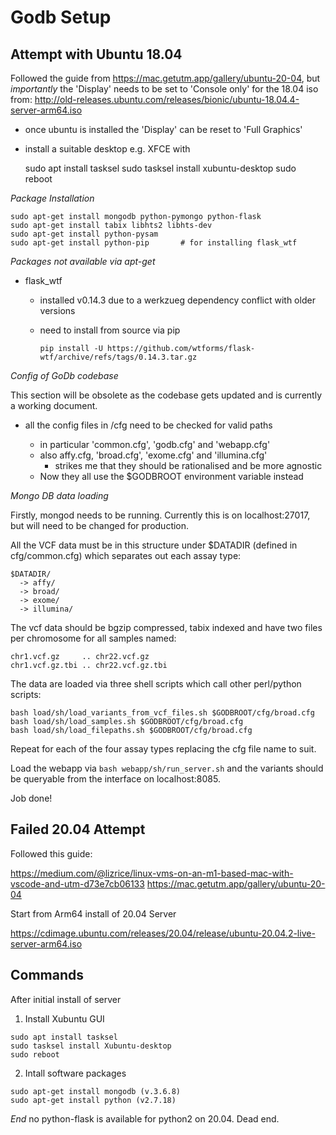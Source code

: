 # Godb Setup

## Attempt with Ubuntu 18.04

Followed the guide from https://mac.getutm.app/gallery/ubuntu-20-04,
but *importantly* the 'Display' needs to be set to 'Console only' for
the 18.04 iso from:
http://old-releases.ubuntu.com/releases/bionic/ubuntu-18.04.4-server-arm64.iso

  * once ubuntu is installed the 'Display' can be reset to 'Full Graphics'
  * install a suitable desktop e.g. XFCE with

    sudo apt install tasksel
    sudo tasksel install xubuntu-desktop
    sudo reboot

*Package Installation*

    sudo apt-get install mongodb python-pymongo python-flask 
    sudo apt-get install tabix libhts2 libhts-dev
    sudo apt-get install python-pysam
    sudo apt-get install python-pip       # for installing flask_wtf
    

*Packages not available via apt-get*

  * flask_wtf
    * installed v0.14.3 due to a werkzueg dependency conflict with older versions
    * need to install from source via pip

          pip install -U https://github.com/wtforms/flask-wtf/archive/refs/tags/0.14.3.tar.gz

*Config of GoDb codebase*

This section will be obsolete as the codebase gets updated and is currently a 
working document.

  * all the config files in <root>/cfg need to be checked for valid paths
    * in particular 'common.cfg', 'godb.cfg' and 'webapp.cfg'
    * also affy.cfg, 'broad.cfg', 'exome.cfg' and 'illumina.cfg'
      * strikes me that they should be rationalised and be more agnostic
    * Now they all use the $GODBROOT environment variable instead

*Mongo DB data loading*

Firstly, mongod needs to be running. Currently this is on localhost:27017, but 
will need to be changed for production.

All the VCF data must be in this structure under $DATADIR (defined in 
cfg/common.cfg) which separates out each assay type:

    $DATADIR/
      -> affy/
      -> broad/
      -> exome/
      -> illumina/

The vcf data should be bgzip compressed, tabix indexed and have two files per 
chromosome for all samples named:

    chr1.vcf.gz     .. chr22.vcf.gz
    chr1.vcf.gz.tbi .. chr22.vcf.gz.tbi

The data are loaded via three shell scripts which call other perl/python scripts:

    bash load/sh/load_variants_from_vcf_files.sh $GODBROOT/cfg/broad.cfg
    bash load/sh/load_samples.sh $GODBROOT/cfg/broad.cfg
    bash load/sh/load_filepaths.sh $GODBROOT/cfg/broad.cfg

Repeat for each of the four assay types replacing the cfg file name to suit.

Load the webapp via `bash webapp/sh/run_server.sh` and the variants should be
queryable from the interface on localhost:8085.

Job done!

## Failed 20.04 Attempt

Followed this guide:

  https://medium.com/@lizrice/linux-vms-on-an-m1-based-mac-with-vscode-and-utm-d73e7cb06133
  https://mac.getutm.app/gallery/ubuntu-20-04

Start from Arm64 install of 20.04 Server

  https://cdimage.ubuntu.com/releases/20.04/release/ubuntu-20.04.2-live-server-arm64.iso

## Commands

After initial install of server

  1. Install Xubuntu GUI
 
    sudo apt install tasksel
    sudo tasksel install Xubuntu-desktop
    sudo reboot
 
  2. Intall software packages
 
    sudo apt-get install mongodb (v.3.6.8)
    sudo apt-get install python (v2.7.18)

*End* no python-flask is available for python2 on 20.04. Dead end.
